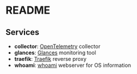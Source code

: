 # README

## Services

* **collector**: [OpenTelemetry](https://opentelemetry.io/docs/what-is-opentelemetry/) collector
* **glances**: [Glances](https://glances.readthedocs.io/en/latest/index.html) monitoring tool
* **traefik**: [Traefik](https://traefik.io/traefik/) reverse proxy
* **whoami**: [whoami](https://github.com/traefik/whoami) webserver for OS information